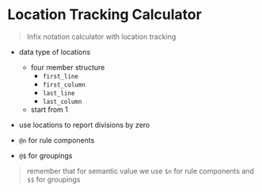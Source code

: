 # Location Tracking Calculator

> Infix notation calculator with location tracking

- data type of locations
    - four member structure
        - `first_line`
        - `first_column`
        - `last_line`
        - `last_column`
    - start from 1

- use locations to report divisions by zero

- `@n` for rule components
- `@$` for groupings

> remember that for semantic value we use `$n` for rule components and `$$` for groupings
